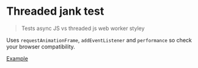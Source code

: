 # Threaded jank test

> Tests async JS vs threaded js web worker styley

Uses `requestAnimationFrame`, `addEventListener` and `performance` so check your browser compatibility.

[Example](https://mattstyles.github.io/thread-jank-test)
